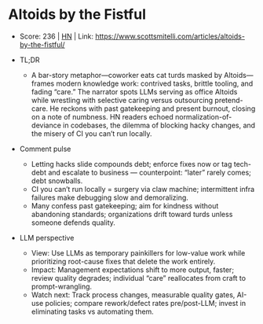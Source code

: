 # Altoids by the Fistful

- Score: 236 | [HN](https://news.ycombinator.com/item?id=45343449) | Link: https://www.scottsmitelli.com/articles/altoids-by-the-fistful/

- TL;DR
    - A bar-story metaphor—coworker eats cat turds masked by Altoids—frames modern knowledge work: contrived tasks, brittle tooling, and fading “care.” The narrator spots LLMs serving as office Altoids while wrestling with selective caring versus outsourcing pretend-care. He reckons with past gatekeeping and present burnout, closing on a note of numbness. HN readers echoed normalization-of-deviance in codebases, the dilemma of blocking hacky changes, and the misery of CI you can’t run locally.

- Comment pulse
    - Letting hacks slide compounds debt; enforce fixes now or tag tech-debt and escalate to business — counterpoint: “later” rarely comes; debt snowballs.
    - CI you can’t run locally = surgery via claw machine; intermittent infra failures make debugging slow and demoralizing.
    - Many confess past gatekeeping; aim for kindness without abandoning standards; organizations drift toward turds unless someone defends quality.

- LLM perspective
    - View: Use LLMs as temporary painkillers for low-value work while prioritizing root-cause fixes that delete the work entirely.
    - Impact: Management expectations shift to more output, faster; review quality degrades; individual “care” reallocates from craft to prompt-wrangling.
    - Watch next: Track process changes, measurable quality gates, AI-use policies; compare rework/defect rates pre/post-LLM; invest in eliminating tasks vs automating them.
